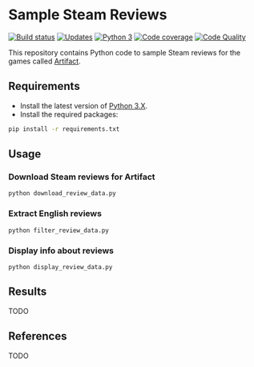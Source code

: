 # Sample Steam Reviews

[![Build status][build-image]][build]
[![Updates][dependency-image]][pyup]
[![Python 3][python3-image]][pyup]
[![Code coverage][codecov-image]][codecov]
[![Code Quality][codacy-image]][codacy]

This repository contains Python code to sample Steam reviews for the games called [Artifact](https://store.steampowered.com/app/583950/Artifact/).


## Requirements

-   Install the latest version of [Python 3.X](https://www.python.org/downloads/).
-   Install the required packages:

```bash
pip install -r requirements.txt
```

## Usage

### Download Steam reviews for Artifact

```
python download_review_data.py
```

### Extract English reviews

```
python filter_review_data.py
```

### Display info about reviews

```
python display_review_data.py
```

## Results

TODO

## References

TODO


[build]: <https://travis-ci.org/woctezuma/sample-steam-banners>
[build-image]: <https://travis-ci.org/woctezuma/sample-steam-banners.svg?branch=master>

[pyup]: <https://pyup.io/repos/github/woctezuma/sample-steam-banners/>
[dependency-image]: <https://pyup.io/repos/github/woctezuma/sample-steam-banners/shield.svg>
[python3-image]: <https://pyup.io/repos/github/woctezuma/sample-steam-banners/python-3-shield.svg>

[codecov]: <https://codecov.io/gh/woctezuma/sample-steam-banners>
[codecov-image]: <https://codecov.io/gh/woctezuma/sample-steam-banners/branch/master/graph/badge.svg>

[codacy]: <https://www.codacy.com/app/woctezuma/sample-steam-banners>
[codacy-image]: <https://api.codacy.com/project/badge/Grade/TODO>

